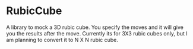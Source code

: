# RubicCube
A library to mock a 3D rubic cube. You specify the moves and it will give you the results after the move.
Currently its for 3X3 rubic cubes only, but I am planning to convert it to N X N rubic cube.
